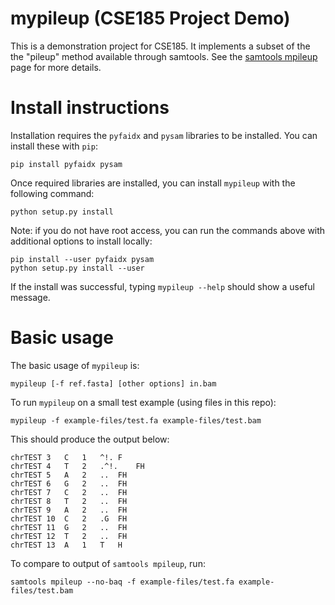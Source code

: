 # mypileup (CSE185 Project Demo)

This is a demonstration project for CSE185. It implements a subset of the the "pileup" method available through samtools. See the [samtools mpileup](http://www.htslib.org/doc/samtools-mpileup.html) page for more details.

# Install instructions

Installation requires the `pyfaidx` and `pysam` libraries to be installed. You can install these with `pip`:

```
pip install pyfaidx pysam
```

Once required libraries are installed, you can install `mypileup` with the following command:

```
python setup.py install
```

Note: if you do not have root access, you can run the commands above with additional options to install locally:
```
pip install --user pyfaidx pysam
python setup.py install --user
```

If the install was successful, typing `mypileup --help` should show a useful message.

# Basic usage

The basic usage of `mypileup` is:

```
mypileup [-f ref.fasta] [other options] in.bam
```

To run `mypileup` on a small test example (using files in this repo):
```
mypileup -f example-files/test.fa example-files/test.bam
```

This should produce the output below:
```
chrTEST	3	C	1	^!.	F
chrTEST	4	T	2	.^!.	FH
chrTEST	5	A	2	..	FH
chrTEST	6	G	2	..	FH
chrTEST	7	C	2	..	FH
chrTEST	8	T	2	..	FH
chrTEST	9	A	2	..	FH
chrTEST	10	C	2	.G	FH
chrTEST	11	G	2	..	FH
chrTEST	12	T	2	..	FH
chrTEST	13	A	1	T	H
```

To compare to output of `samtools mpileup`, run:
```
samtools mpileup --no-baq -f example-files/test.fa example-files/test.bam
```